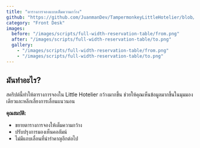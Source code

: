 ```yaml
---
title: "ตารางการจองแบบเต็มความกว้าง"
github: "https://github.com/JuanmanDev/TampermonkeyLittleHotelier/blob/main/frontdesk/fullWidthReservationTable.user.js"
category: "Front Desk"
images:
  before: "/images/scripts/full-width-reservation-table/from.png"
  after: "/images/scripts/full-width-reservation-table/to.png"
  gallery:
    - "/images/scripts/full-width-reservation-table/from.png"
    - "/images/scripts/full-width-reservation-table/to.png"
---
```


## มันทำอะไร?

สคริปต์นี้ทำให้ตารางการจองใน Little Hotelier กว้างมากขึ้น ช่วยให้คุณเห็นข้อมูลมากขึ้นในมุมมองเดียวและหลีกเลี่ยงการเลื่อนแนวนอน

**คุณสมบัติ:**
- ขยายตารางการจองให้เต็มความกว้าง
- ปรับปรุงการมองเห็นคอลัมน์
- ไม่มีแถบเลื่อนที่น่ารำคาญอีกต่อไป
